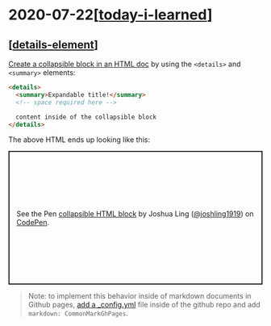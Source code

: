 # 2020-07-22[[today-i-learned]]

## [[details-element]] 

[Create a collapsible block in an HTML doc][collapsible] by using the
`<details>` and `<summary>` elements:

```HTML
<details>
  <summary>Expandable title!</summary>
  <!-- space required here -->

  content inside of the collapsible block
</details>
```

The above HTML ends up looking like this:

<p class="codepen" data-height="265" data-theme-id="light" data-default-tab="html,result" data-user="joshling1919" data-slug-hash="QWyYVbQ" style="height: 265px; box-sizing: border-box; display: flex; align-items: center; justify-content: center; border: 2px solid; margin: 1em 0; padding: 1em;" data-pen-title="collapsible HTML block">
  <span>See the Pen <a href="https://codepen.io/joshling1919/pen/QWyYVbQ">
  collapsible HTML block</a> by Joshua Ling (<a href="https://codepen.io/joshling1919">@joshling1919</a>)
  on <a href="https://codepen.io">CodePen</a>.</span>
</p>
<script async src="https://static.codepen.io/assets/embed/ei.js"></script>


> Note: to implement this behavior inside of markdown documents in Github pages,
> [add a _config.yml][config] file inside of the github repo and add `markdown:
> CommonMarkGhPages`.

[config]: https://github.community/t/collapsible-markdown-inside-details-summary-summary-details-fails-to-render/10489
[collapsible]: https://gist.github.com/pierrejoubert73/902cc94d79424356a8d20be2b382e1ab



[//begin]: # "Autogenerated link references for markdown compatibility"
[today-i-learned]: ../today-i-learned "Today I Learned"
[details-element]: ../../topics/html/details-element "<details>"
[//end]: # "Autogenerated link references"
